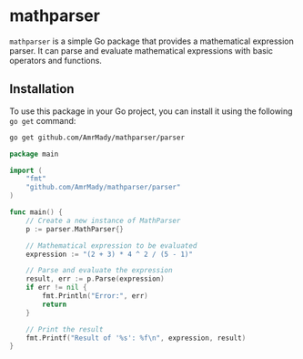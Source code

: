 # mathparser

`mathparser` is a simple Go package that provides a mathematical expression parser. It can parse and evaluate mathematical expressions with basic operators and functions.

## Installation

To use this package in your Go project, you can install it using the following `go get` command:

```bash
go get github.com/AmrMady/mathparser/parser
```

```go
package main

import (
	"fmt"
	"github.com/AmrMady/mathparser/parser"
)

func main() {
	// Create a new instance of MathParser
	p := parser.MathParser{}

	// Mathematical expression to be evaluated
	expression := "(2 + 3) * 4 ^ 2 / (5 - 1)"

	// Parse and evaluate the expression
	result, err := p.Parse(expression)
	if err != nil {
		fmt.Println("Error:", err)
		return
	}

	// Print the result
	fmt.Printf("Result of '%s': %f\n", expression, result)
}